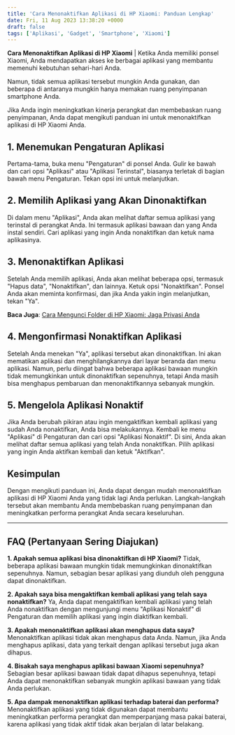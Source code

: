 ```yaml
---
title: 'Cara Menonaktifkan Aplikasi di HP Xiaomi: Panduan Lengkap'
date: Fri, 11 Aug 2023 13:38:20 +0000
draft: false
tags: ['Aplikasi', 'Gadget', 'Smartphone', 'Xiaomi']
---
```


**Cara Menonaktifkan Aplikasi di HP Xiaomi** | Ketika Anda memiliki ponsel Xiaomi, Anda mendapatkan akses ke berbagai aplikasi yang membantu memenuhi kebutuhan sehari-hari Anda.

Namun, tidak semua aplikasi tersebut mungkin Anda gunakan, dan beberapa di antaranya mungkin hanya memakan ruang penyimpanan smartphone Anda.

Jika Anda ingin meningkatkan kinerja perangkat dan membebaskan ruang penyimpanan, Anda dapat mengikuti panduan ini untuk menonaktifkan aplikasi di HP Xiaomi Anda.

**1\. Menemukan Pengaturan Aplikasi**
-------------------------------------

Pertama-tama, buka menu "Pengaturan" di ponsel Anda. Gulir ke bawah dan cari opsi "Aplikasi" atau "Aplikasi Terinstal", biasanya terletak di bagian bawah menu Pengaturan. Tekan opsi ini untuk melanjutkan.

**2\. Memilih Aplikasi yang Akan Dinonaktifkan**
------------------------------------------------

Di dalam menu "Aplikasi", Anda akan melihat daftar semua aplikasi yang terinstal di perangkat Anda. Ini termasuk aplikasi bawaan dan yang Anda instal sendiri. Cari aplikasi yang ingin Anda nonaktifkan dan ketuk nama aplikasinya.

**3\. Menonaktifkan Aplikasi**
------------------------------

Setelah Anda memilih aplikasi, Anda akan melihat beberapa opsi, termasuk "Hapus data", "Nonaktifkan", dan lainnya. Ketuk opsi "Nonaktifkan". Ponsel Anda akan meminta konfirmasi, dan jika Anda yakin ingin melanjutkan, tekan "Ya".

**Baca Juga**: [Cara Mengunci Folder di HP Xiaomi: Jaga Privasi Anda](https://blog.ajiekusumadhany.com/membuka-kunci-pola-aplikasi-hp-xiaomi/)

**4\. Mengonfirmasi Nonaktifkan Aplikasi**
------------------------------------------

Setelah Anda menekan "Ya", aplikasi tersebut akan dinonaktifkan. Ini akan mematikan aplikasi dan menghilangkannya dari layar beranda dan menu aplikasi. Namun, perlu diingat bahwa beberapa aplikasi bawaan mungkin tidak memungkinkan untuk dinonaktifkan sepenuhnya, tetapi Anda masih bisa menghapus pembaruan dan menonaktifkannya sebanyak mungkin.

**5\. Mengelola Aplikasi Nonaktif**
-----------------------------------

Jika Anda berubah pikiran atau ingin mengaktifkan kembali aplikasi yang sudah Anda nonaktifkan, Anda bisa melakukannya. Kembali ke menu "Aplikasi" di Pengaturan dan cari opsi "Aplikasi Nonaktif". Di sini, Anda akan melihat daftar semua aplikasi yang telah Anda nonaktifkan. Pilih aplikasi yang ingin Anda aktifkan kembali dan ketuk "Aktifkan".

**Kesimpulan**
--------------

Dengan mengikuti panduan ini, Anda dapat dengan mudah menonaktifkan aplikasi di HP Xiaomi Anda yang tidak lagi Anda perlukan. Langkah-langkah tersebut akan membantu Anda membebaskan ruang penyimpanan dan meningkatkan performa perangkat Anda secara keseluruhan.

* * *

**FAQ (Pertanyaan Sering Diajukan)**
------------------------------------

**1\. Apakah semua aplikasi bisa dinonaktifkan di HP Xiaomi?** Tidak, beberapa aplikasi bawaan mungkin tidak memungkinkan dinonaktifkan sepenuhnya. Namun, sebagian besar aplikasi yang diunduh oleh pengguna dapat dinonaktifkan.

**2\. Apakah saya bisa mengaktifkan kembali aplikasi yang telah saya nonaktifkan?** Ya, Anda dapat mengaktifkan kembali aplikasi yang telah Anda nonaktifkan dengan mengunjungi menu "Aplikasi Nonaktif" di Pengaturan dan memilih aplikasi yang ingin diaktifkan kembali.

**3\. Apakah menonaktifkan aplikasi akan menghapus data saya?** Menonaktifkan aplikasi tidak akan menghapus data Anda. Namun, jika Anda menghapus aplikasi, data yang terkait dengan aplikasi tersebut juga akan dihapus.

**4\. Bisakah saya menghapus aplikasi bawaan Xiaomi sepenuhnya?** Sebagian besar aplikasi bawaan tidak dapat dihapus sepenuhnya, tetapi Anda dapat menonaktifkan sebanyak mungkin aplikasi bawaan yang tidak Anda perlukan.

**5\. Apa dampak menonaktifkan aplikasi terhadap baterai dan performa?** Menonaktifkan aplikasi yang tidak digunakan dapat membantu meningkatkan performa perangkat dan memperpanjang masa pakai baterai, karena aplikasi yang tidak aktif tidak akan berjalan di latar belakang.